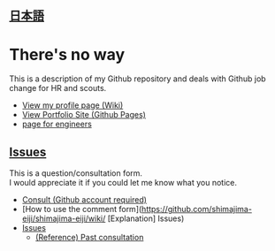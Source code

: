## [日本語](README.md)

# There's no way
This is a description of my Github repository and deals with Github job change for HR and scouts.

- [View my profile page (Wiki)](https://github.com/shimajima-eiji/shimajima-eiji/wiki)
- [View Portfolio Site (Github Pages)](https://shimajima-eiji.github.io/)
- [page for engineers](https://github.com/shimajima-eiji/shimajima-eiji)

## [Issues](https://github.com/shimajima-eiji/shimajima-eiji/issues)
This is a question/consultation form.
<br> I would appreciate it if you could let me know what you notice.

- [Consult (Github account required)](https://github.com/shimajima-eiji/shimajima-eiji/issues/new)
- [How to use the comment form](https://github.com/shimajima-eiji/shimajima-eiji/wiki/ [Explanation] Issues)
- [Issues](https://github.com/shimajima-eiji/README/issues)
  - [(Reference) Past consultation](https://github.com/shimajima-eiji/README/issues?q=is%3Aissue+is%3Aclosed)
